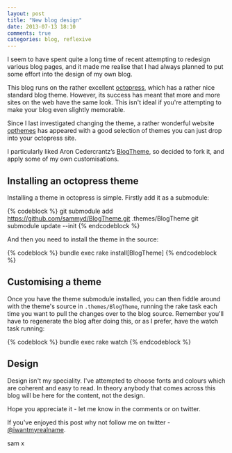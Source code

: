 ```yaml
---
layout: post
title: "New blog design"
date: 2013-07-13 18:10
comments: true
categories: blog, reflexive
---
```


I seem to have spent quite a long time of recent attempting to redesign various
blog pages, and it made me realise that I had always planned to put some effort
into the design of my own blog.

<!-- more -->

This blog runs on the rather excellent [octopress](http://octopress.org), which
has a rather nice standard blog theme. However, its success has meant that more
and more sites on the web have the same look. This isn't ideal if you're
attempting to make your blog even slightly memorable.

Since I last investigated changing the theme, a rather wonderful website
[opthemes](http://opthemes.com/) has appeared with a good selection of themes
you can just drop into your octopress site.

I particularly liked Aron Cedercrantz’s [BlogTheme](https://github.com/rastersize/BlogTheme),
so decided to fork it, and apply some of my own customisations.

## Installing an octopress theme

Installing a theme in octopress is simple. Firstly add it as a submodule:

{% codeblock %}
git submodule add https://github.com/sammyd/BlogTheme.git .themes/BlogTheme
git submodule update --init
{% endcodeblock %}

And then you need to install the theme in the source:

{% codeblock %}
bundle exec rake install\[BlogTheme\]
{% endcodeblock %}

## Customising a theme

Once you have the theme submodule installed, you can then fiddle around with the
theme's source in `.themes/BlogTheme`, running the rake task each time you want
to pull the changes over to the blog source. Remember you'll have to regenerate
the blog after doing this, or as I prefer, have the watch task running:

{% codeblock %}
bundle exec rake watch
{% endcodeblock %}

## Design

Design isn't my speciality. I've attempted to choose fonts and colours which are
coherent and easy to read. In theory anybody that comes across this blog will be
here for the content, not the design.

Hope you appreciate it - let me know in the comments or on twitter.

If you've enjoyed this post why not follow me on twitter -
[@iwantmyrealname](https://twitter.com/iwantmyrealname).

sam
x